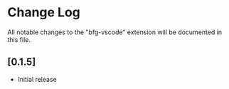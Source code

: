 # Change Log

All notable changes to the "bfg-vscode" extension will be documented in this file.

## [0.1.5]

- Initial release
